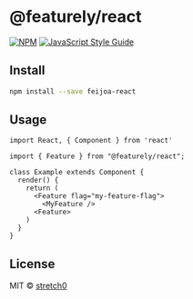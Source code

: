 # @featurely/react

[![NPM](https://img.shields.io/npm/v/@featurely/react.svg)](https://www.npmjs.com/package/@featurely/react) [![JavaScript Style Guide](https://img.shields.io/badge/code_style-standard-brightgreen.svg)](https://standardjs.com)

## Install

```bash
npm install --save feijoa-react
```

## Usage

```tsx
import React, { Component } from 'react'

import { Feature } from "@featurely/react";

class Example extends Component {
  render() {
    return (
      <Feature flag="my-feature-flag">
        <MyFeature />
      <Feature>
    )
  }
}
```

## License

MIT © [stretch0](https://github.com/stretch0)
